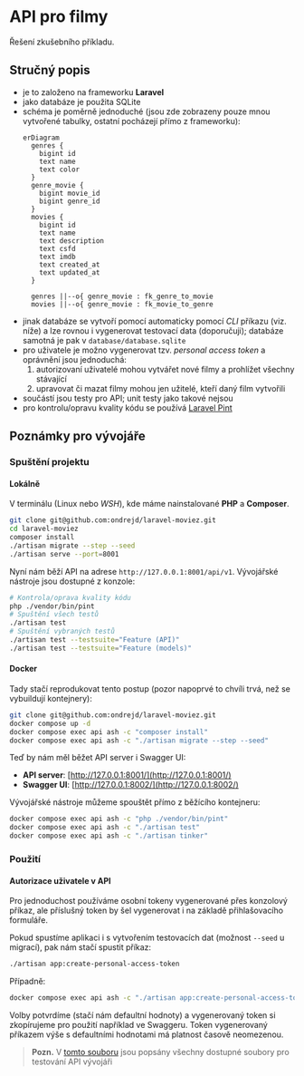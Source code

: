 # API pro filmy

Řešení zkušebního příkladu.

## Stručný popis

- je to založeno na frameworku __Laravel__
- jako databáze je použita SQLite
- schéma je poměrně jednoduché (jsou zde zobrazeny pouze mnou vytvořené tabulky, ostatní pocházejí přímo z frameworku):
  ```mermaid
  erDiagram
    genres {
      bigint id
      text name
      text color
    }
    genre_movie {
      bigint movie_id
      bigint genre_id
    }
    movies {
      bigint id
      text name
      text description
      text csfd
      text imdb
      text created_at
      text updated_at
    }

    genres ||--o{ genre_movie : fk_genre_to_movie
    movies ||--o{ genre_movie : fk_movie_to_genre
  ```
- jinak databáze se vytvoří pomocí automaticky pomocí _CLI_ příkazu (viz. níže) a lze rovnou i vygenerovat testovací data (doporučuji); databáze samotná je pak v `database/database.sqlite`
- pro uživatele je možno vygenerovat tzv. _personal access token_ a oprávnění jsou jednoduchá:
  1. autorizovaní uživatelé mohou vytvářet nové filmy a prohlížet všechny stávající
  2. upravovat či mazat filmy mohou jen užitelé, kteří daný film vytvořili
- součástí jsou testy pro API; unit testy jako takové nejsou
- pro kontrolu/opravu kvality kódu se používá [Laravel Pint](https://laravel.com/docs/11.x/pint)

## Poznámky pro vývojáře

### Spuštění projektu

#### Lokálně

V terminálu (Linux nebo _WSH_), kde máme nainstalované __PHP__ a __Composer__.

```bash
git clone git@github.com:ondrejd/laravel-moviez.git
cd laravel-moviez
composer install
./artisan migrate --step --seed
./artisan serve --port=8001
```

Nyní nám běží API na adrese `http://127.0.0.1:8001/api/v1`. Vývojářské nástroje jsou dostupné z konzole:


```bash
# Kontrola/oprava kvality kódu
php ./vendor/bin/pint
# Spuštění všech testů
./artisan test
# Spuštění vybraných testů
./artisan test --testsuite="Feature (API)"
./artisan test --testsuite="Feature (models)"
```

#### Docker

Tady stačí reprodukovat tento postup (pozor napoprvé to chvíli trvá, než se vybuildují kontejnery):

```bash
git clone git@github.com:ondrejd/laravel-moviez.git
docker compose up -d
docker compose exec api ash -c "composer install"
docker compose exec api ash -c "./artisan migrate --step --seed"
```

Teď by nám měl běžet API server i Swagger UI:

- __API server__: [http://127.0.0.1:8001/](http://127.0.0.1:8001/)
- __Swagger UI__: [http://127.0.0.1:8002/](http://127.0.0.1:8002/)

Vývojářské nástroje můžeme spouštět přímo z běžícího kontejneru:

```bash
docker compose exec api ash -c "php ./vendor/bin/pint"
docker compose exec api ash -c "./artisan test"
docker compose exec api ash -c "./artisan tinker"
```

### Použití

#### Autorizace uživatele v API

Pro jednoduchost používáme osobní tokeny vygenerované přes konzolový příkaz, ale příslušný token by šel vygenerovat i na základě přihlašovacího formuláře.

Pokud spustíme aplikaci i s vytvořením testovacích dat (možnost `--seed` u migrací), pak nám stačí spustit příkaz:

```bash
./artisan app:create-personal-access-token
```

Případně:

```bash
docker compose exec api ash -c "./artisan app:create-personal-access-token"
```

Volby potvrdíme (stačí nám defaultní hodnoty) a vygenerovaný token si zkopírujeme pro použití například ve Swaggeru. Token vygenerovaný příkazem výše s defaultními hodnotami má platnost časově neomezenou.


 > __Pozn.__ V [tomto souboru](./docs/README.md) jsou popsány všechny dostupné soubory pro testování API vývojáři
